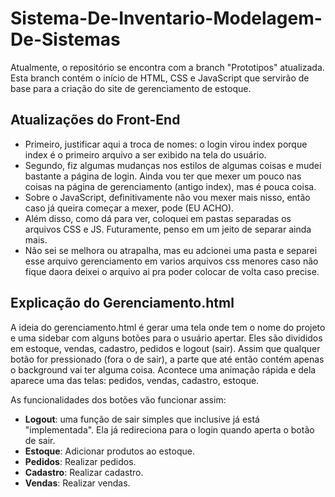 # Sistema-De-Inventario-Modelagem-De-Sistemas

Atualmente, o repositório se encontra com a branch "Prototipos" atualizada. Esta branch contém o início de HTML, CSS e JavaScript que servirão de base para a criação do site de gerenciamento de estoque.

## Atualizações do Front-End

- Primeiro, justificar aqui a troca de nomes: o login virou index porque index é o primeiro arquivo a ser exibido na tela do usuário.
- Segundo, fiz algumas mudanças nos estilos de algumas coisas e mudei bastante a página de login. Ainda vou ter que mexer um pouco nas coisas na página de gerenciamento (antigo index), mas é pouca coisa.
- Sobre o JavaScript, definitivamente não vou mexer mais nisso, então caso já queira começar a mexer, pode (EU ACHO).
- Além disso, como dá para ver, coloquei em pastas separadas os arquivos CSS e JS. Futuramente, penso em um jeito de separar ainda mais.
- Não sei se melhora ou atrapalha, mas eu adcionei uma pasta e separei esse arquivo gerenciamento em varios arquivos css menores caso não fique daora deixei o arquivo ai pra poder colocar de volta caso precise.

## Explicação do Gerenciamento.html

A ideia do gerenciamento.html é gerar uma tela onde tem o nome do projeto e uma sidebar com alguns botões para o usuário apertar. Eles são divididos em estoque, vendas, cadastro, pedidos e logout (sair). Assim que qualquer botão for pressionado (fora o de sair), a parte que até então contém apenas o background vai ter alguma coisa. Acontece uma animação rápida e dela aparece uma das telas: pedidos, vendas, cadastro, estoque.

As funcionalidades dos botões vão funcionar assim:

- **Logout**: uma função de sair simples que inclusive já está "implementada". Ela já redireciona para o login quando aperta o botão de sair.
- **Estoque**: Adicionar produtos ao estoque.
- **Pedidos**: Realizar pedidos.
- **Cadastro**: Realizar cadastro.
- **Vendas**: Realizar vendas.